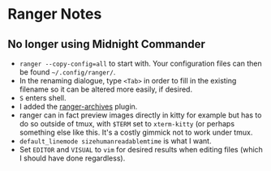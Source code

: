# Ranger Notes

## No longer using Midnight Commander

* `ranger --copy-config=all` to start with. Your configuration files can then
be found `~/.config/ranger/`.
* In the renaming dialogue, type `<Tab>` in order to fill in the existing
filename so it can be altered more easily, if desired.
* `S` enters shell.
* I added the [ranger-archives](https://github.com/maximtrp/ranger-archives)
plugin.
* ranger can in fact preview images directly in kitty for example but has to
do so outside of tmux, with `$TERM` set to `xterm-kitty` (or perhaps something
else like this. It's a costly gimmick not to work under tmux.
* `default_linemode sizehumanreadablemtime` is what I want.
* Set `EDITOR` and `VISUAL` to `vim` for desired results when editing files
(which I should have done regardless).
